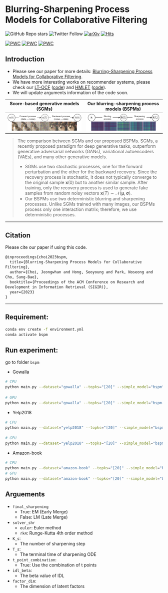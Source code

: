 # Blurring-Sharpening Process Models for Collaborative Filtering
![GitHub Repo stars](https://img.shields.io/github/stars/jeongwhanchoi/bspm?style=social) ![Twitter Follow](https://img.shields.io/twitter/follow/jeongwhan_choi?style=social)
 [![arXiv](https://img.shields.io/badge/arXiv-2211.09324-b31b1b.svg)](https://arxiv.org/abs/2211.09324) [![Hits](https://hits.seeyoufarm.com/api/count/incr/badge.svg?url=https%3A%2F%2Fgithub.com%2Fjeongwhanchoi%2Fbspm&count_bg=%230D6CFF&title_bg=%23555555&icon=&icon_color=%23E7E7E7&title=hits&edge_flat=false)](https://hits.seeyoufarm.com)

[![PWC](https://img.shields.io/endpoint.svg?url=https://paperswithcode.com/badge/perturbation-recovery-method-for/recommendation-systems-on-amazon-book)](https://paperswithcode.com/sota/recommendation-systems-on-amazon-book?p=perturbation-recovery-method-for)
[![PWC](https://img.shields.io/endpoint.svg?url=https://paperswithcode.com/badge/perturbation-recovery-method-for/recommendation-systems-on-gowalla)](https://paperswithcode.com/sota/recommendation-systems-on-gowalla?p=perturbation-recovery-method-for)
[![PWC](https://img.shields.io/endpoint.svg?url=https://paperswithcode.com/badge/perturbation-recovery-method-for/recommendation-systems-on-yelp2018)](https://paperswithcode.com/sota/recommendation-systems-on-yelp2018?p=perturbation-recovery-method-for)

## Introduction
- Please see our paper for more details: [Blurring-Sharpening Process Models for Collaborative Filtering](https://arxiv.org/abs/2211.09324).
- We have more interesting works on recommender systems, please check our [LT-OCF](https://dl.acm.org/doi/abs/10.1145/3459637.3482449) ([code](https://github.com/jeongwhanchoi/LT-OCF)) and [HMLET](https://dl.acm.org/doi/abs/10.1145/3488560.3498501) ([code](https://github.com/jeongwhanchoi/HMLET)).
- We will update arguments information of the code soon.


Score-based generative models (SGMs) |  Our blurring-sharpening process models (BSPMs)
:-------------------------:|:-------------------------:
<img src="img/SGM.png" width="400"> | <img src="img/blur-sharpen.png" width="400">

> The comparison between SGMs and our proposed BSPMs. SGMs, a recently proposed paradigm for deep generative tasks, outperform generative adversarial networks (GANs), variational autoencoders (VAEs), and many other generative models. 
> - SGMs use two stochastic processes, one for the forward perturbation and the other for the backward recovery. Since the recovery process is stochastic, it does not typically converge to the original sample $\mathbf{x}(0)$ but to another similar sample. After training, only the recovery process is used to generate fake samples from random noisy vectors $\mathbf{x}(T) \sim \mathcal{N}(\mathbf{\mu}, \mathbf{\sigma})$.
> - Our BSPMs use two deterministic blurring and sharpening processes. Unlike SGMs trained with many images, our BSPMs process only one interaction matrix; therefore, we use deterministic processes.

---

## Citation

Please cite our paper if using this code.

```
@inproceedings{choi2023bspm,
  title={Blurring-Sharpening Process Models for Collaborative Filtering},
  author={Choi, Jeongwhan and Hong, Seoyoung and Park, Noseong and Cho, Sung-Bae},
  booktitle={Proceedings of the ACM Conference on Research and Development in Information Retrieval (SIGIR)},
  year={2023}
}
```

---

## Requirement:

```bash
conda env create -f environment.yml
conda activate bspm
```

## Run experiment:
go to folder `bspm`

- Gowalla
```bash
# CPU
python main.py --dataset="gowalla" --topks="[20]" --simple_model="bspm" --solver_shr="rk4" --K_s=1 --T_s=2.5 --final_sharpening=True --idl_beta=0.2 --factor_dim=448

# GPU
python main.py --dataset="gowalla" --topks="[20]" --simple_model="bspm-torch" --testbatch=2048 --solver_shr="rk4" --K_s=1 --T_s=2.5 --final_sharpening=True --idl_beta=0.2 --factor_dim=448 
```

- Yelp2018

```bash
# CPU
python main.py --dataset="yelp2018" --topks="[20]" --simple_model="bspm" --solver_shr="euler" --K_s=1 --T_s=1.2 --final_sharpening=True --t_point_combination=True --factor_dim=384

# GPU
python main.py --dataset="yelp2018" --topks="[20]" --simple_model="bspm-torch" --testbatch=2048 --solver_shr="euler" --K_s=1 --T_s=1.2 --final_sharpening=True --t_point_combination=True  --factor_dim=384
```

- Amazon-book

```bash
# CPU
python main.py --dataset="amazon-book" --topks="[20]" --simple_model="bspm" --solver_shr="rk4" --K_s=2 --T_s=2.2 --final_sharpening=False
# GPU
python main.py --dataset="amazon-book" --topks="[20]" --simple_model="bspm-torch" --testbatch=2048 --solver_shr="rk4" --K_s=2 --T_s=2.2 --final_sharpening=False 
```

## Arguements
- `final_sharpening`
    - True: EM (Early Merge)
    - False: LM (Late Merge)
- `solver_shr`
    - `euler`: Euler method
    - `rk4`: Runge-Kutta 4th order method
- `K_s`:
    - The number of sharpening step
- `T_s`:
    - The terminal time of sharpening ODE
- `t_point_combination`:
    - True: Use the combination of t points
- `idl_beta`:
    - The beta value of IDL
- `factor_dim`:
    - The dimension of latent factors